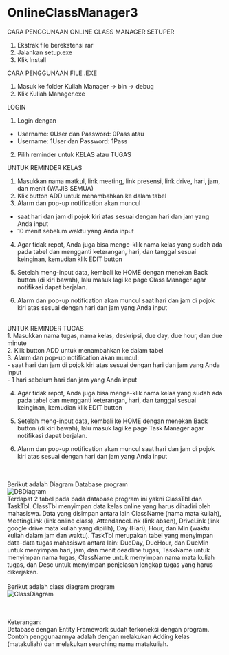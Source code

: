 # OnlineClassManager3
CARA PENGGUNAAN ONLINE CLASS MANAGER SETUPER


1. Ekstrak file berekstensi rar
2. Jalankan setup.exe
3. Klik Install

CARA PENGGUNAAN FILE .EXE
1. Masuk ke folder Kuliah Manager -> bin -> debug 
2. Klik Kuliah Manager.exe

LOGIN 
1. Login dengan 
- Username: 0User dan Password: 0Pass
  atau
- Username: 1User dan Password: 1Pass

2. Pilih reminder untuk KELAS atau TUGAS

UNTUK REMINDER KELAS
1. Masukkan nama matkul, link meeting, link presensi, link drive, hari, jam, dan menit (WAJIB SEMUA)
2. Klik button ADD untuk menambahkan ke dalam tabel
3.   Alarm dan pop-up notification akan muncul
- saat hari dan jam di pojok kiri atas sesuai dengan hari dan jam yang Anda input
- 10 menit sebelum waktu yang Anda input

4. Agar tidak repot, Anda juga bisa menge-klik nama kelas yang sudah ada pada tabel dan mengganti
keterangan, hari, dan tanggal sesuai keinginan, kemudian klik EDIT button

5. Setelah meng-input data, kembali ke HOME dengan menekan Back button (di kiri bawah), 
lalu masuk lagi ke page Class Manager agar notifikasi dapat berjalan. 

6. Alarm dan pop-up notification akan muncul saat hari dan jam di pojok kiri atas sesuai
dengan hari dan jam yang Anda input

<br>
UNTUK REMINDER TUGAS <br>
1. Masukkan nama tugas, nama kelas, deskripsi, due day, due hour, dan due minute <br>
2. Klik button ADD untuk menambahkan ke dalam tabel <br>
3. Alarm dan pop-up notification akan muncul: <br>
- saat hari dan jam di pojok kiri atas sesuai dengan hari dan jam yang Anda input <br>
- 1 hari sebelum hari dan jam yang Anda input

4. Agar tidak repot, Anda juga bisa menge-klik nama kelas yang sudah ada pada tabel dan mengganti
keterangan, hari, dan tanggal sesuai keinginan, kemudian klik EDIT button

5. Setelah meng-input data, kembali ke HOME dengan menekan Back button (di kiri bawah), 
lalu masuk lagi ke page Task Manager agar notifikasi dapat berjalan. 

6. Alarm dan pop-up notification akan muncul saat hari dan jam di pojok kiri atas sesuai
dengan hari dan jam yang Anda input




<br><br>
Berikut adalah Diagram Database program
<br>
![DBDiagram](DBDiagram.png)
<br>
Terdapat 2 tabel pada pada database program ini yakni ClassTbl dan TaskTbl. ClassTbl menyimpan data kelas online yang harus dihadiri oleh mahasiswa. Data yang disimpan antara lain 
ClassName (nama mata kuliah), MeetingLink (link online class), AttendanceLink (link absen), DriveLink (link google drive mata kuliah yang dipilih), Day (Hari), Hour, dan Min (waktu kuliah dalam jam dan waktu). TaskTbl merupakan tabel yang menyimpan data-data tugas mahasiswa antara lain: DueDay, DueHour, dan DueMin untuk menyimpan hari, jam, dan menit deadline tugas, TaskName untuk menyimpan nama tugas, ClassName untuk menyimpan nama mata kuliah tugas, dan Desc untuk menyimpan penjelasan lengkap tugas yang harus dikerjakan.
<br>
<br>
Berikut adalah class diagram program 
<br>
![ClassDiagram](ClassDiagram.png)

<br>
<br>
Keterangan:
<br>
Database dengan Entity Framework sudah terkoneksi dengan program. Contoh penggunaannya adalah dengan melakukan Adding kelas (matakuliah) dan melakukan searching nama matakuliah.


